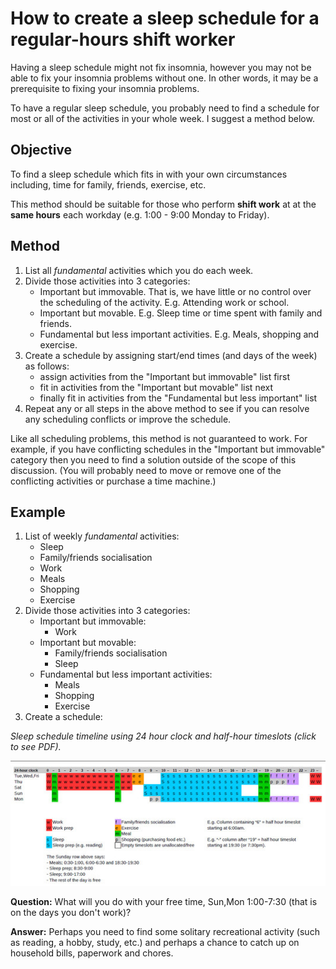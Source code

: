 # How to create a sleep schedule for a regular-hours shift worker

Having a sleep schedule might not fix insomnia, however you may not be
able to fix your insomnia problems without one. In other words, it may
be a prerequisite to fixing your insomnia problems.

To have a regular sleep schedule, you probably need to find a schedule
for most or all of the activities in your whole week. I suggest a method
below.

## Objective

To find a sleep schedule which fits in with your own circumstances
including, time for family, friends, exercise, etc.

This method should be suitable for those who perform **shift work** at
at the **same hours** each workday (e.g. 1:00 - 9:00 Monday to Friday).

## Method

1. List all *fundamental* activities which you do each week.
1. Divide those activities into 3 categories:
   - Important but immovable. That is, we have little or no control over
     the scheduling of the activity. E.g. Attending work or school.
   - Important but movable. E.g. Sleep time or time spent with family
     and friends.
   - Fundamental but less important activities. E.g. Meals, shopping
     and exercise.
1. Create a schedule by assigning start/end times (and days of the week)
   as follows:
   - assign activities from the "Important but immovable" list first
   - fit in activities from the "Important but movable" list next
   - finally fit in activities from the "Fundamental but less
     important" list
1. Repeat any or all steps in the above method to see if you can
   resolve any scheduling conflicts or improve the schedule.

Like all scheduling problems, this method is not guaranteed to work.
For example, if you have conflicting schedules in the "Important but
immovable" category then you need to find a solution outside of the
scope of this discussion. (You will probably need to move or remove 
one of the conflicting activities or purchase a time machine.)

## Example

1. List of weekly *fundamental* activities:
   - Sleep
   - Family/friends socialisation
   - Work
   - Meals
   - Shopping
   - Exercise
1. Divide those activities into 3 categories:
   - Important but immovable:
     + Work
   - Important but movable:
     + Family/friends socialisation
     + Sleep
   - Fundamental but less important activities:
     + Meals
     + Shopping
     + Exercise
1. Create a schedule:

*Sleep schedule timeline using 24 hour clock and half-hour timeslots
(click to see PDF).*

[<img src="assets/WeeklySched_sm.jpg" />](assets/WeeklySched.pdf)



**Question:** What will you do with your free time, Sun,Mon 1:00-7:30
(that is on the days you don't work)?

**Answer:** Perhaps you need to find some solitary recreational
activity (such as reading, a hobby, study, etc.) and perhaps a
chance to catch up on household bills, paperwork and chores.

